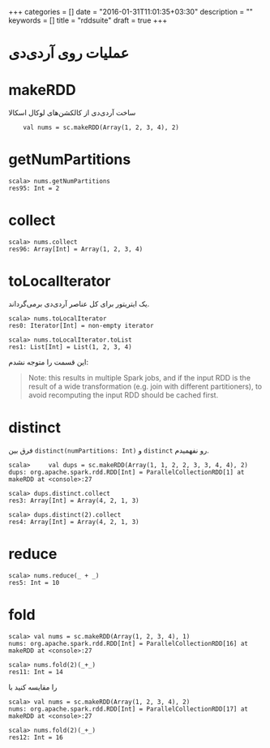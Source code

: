+++
categories = []
date = "2016-01-31T11:01:35+03:30"
description = ""
keywords = []
title = "rddsuite"
draft = true
+++

# عملیات روی آردی‌دی
# makeRDD
ساخت آردی‌دی از کالکشن‌های لوکال اسکالا

```
    val nums = sc.makeRDD(Array(1, 2, 3, 4), 2)
```


# getNumPartitions

```
scala> nums.getNumPartitions
res95: Int = 2
```


# collect

```
scala> nums.collect
res96: Array[Int] = Array(1, 2, 3, 4)
```

# toLocalIterator
یک ایتریتور برای کل عناصر آر‌دی‌دی برمی‌گرداند.


```
scala> nums.toLocalIterator
res0: Iterator[Int] = non-empty iterator
```

```
scala> nums.toLocalIterator.toList
res1: List[Int] = List(1, 2, 3, 4)
```


این قسمت را متوجه نشدم:

> Note: this results in multiple Spark jobs, and if the input RDD is the result of a wide transformation (e.g. join with different partitioners), to avoid recomputing the input RDD should be cached first.

# distinct
فرق بین `distinct(numPartitions: Int)` و `distinct` رو نفهمیدم.


```
scala>     val dups = sc.makeRDD(Array(1, 1, 2, 2, 3, 3, 4, 4), 2)
dups: org.apache.spark.rdd.RDD[Int] = ParallelCollectionRDD[1] at makeRDD at <console>:27

scala> dups.distinct.collect
res3: Array[Int] = Array(4, 2, 1, 3)

scala> dups.distinct(2).collect
res4: Array[Int] = Array(4, 2, 1, 3)

```



# reduce

```
scala> nums.reduce(_ + _)
res5: Int = 10
```

# fold

```
scala> val nums = sc.makeRDD(Array(1, 2, 3, 4), 1)
nums: org.apache.spark.rdd.RDD[Int] = ParallelCollectionRDD[16] at makeRDD at <console>:27

scala> nums.fold(2)(_+_)
res11: Int = 14
```
 را مقایسه کنید با

```
scala> val nums = sc.makeRDD(Array(1, 2, 3, 4), 2)
nums: org.apache.spark.rdd.RDD[Int] = ParallelCollectionRDD[17] at makeRDD at <console>:27

scala> nums.fold(2)(_+_)
res12: Int = 16
```




